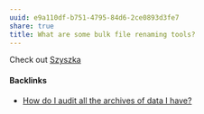```yaml
---
uuid: e9a110df-b751-4795-84d6-2ce0893d3fe7
share: true
title: What are some bulk file renaming tools?
---
```

Check out [Szyszka](../5a82c311-3cf0-425c-8122-1b2c53ab155f)

#### Backlinks

* [How do I audit all the archives of data I have?](/c1b2973d-c991-446f-b1d1-d71ff62503b2)